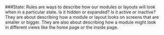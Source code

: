 ###State:
Rules are ways to describe how our modules or layouts will look when in a particular state. 
Is it hidden or expanded? Is it active or inactive? They are about describing how a module or 
layout looks on screens that are smaller or bigger. They are also about describing how a 
module might look in different views like the home page or the inside page.